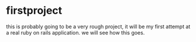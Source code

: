# firstproject
this is probably going to be a very rough project, it will be my first attempt at a real ruby on rails application. we will see how this goes. 
